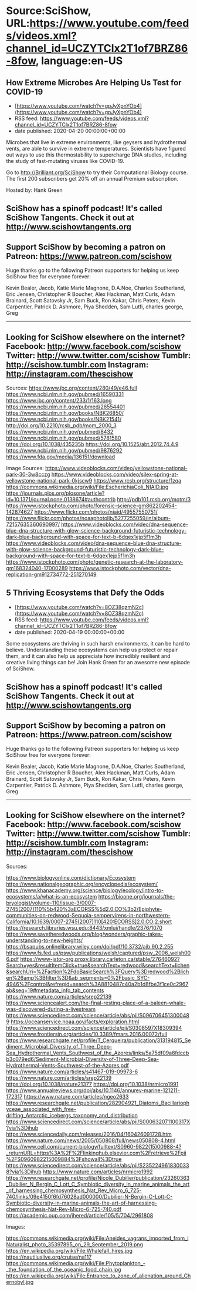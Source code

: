 # Source:SciShow, URL:https://www.youtube.com/feeds/videos.xml?channel_id=UCZYTClx2T1of7BRZ86-8fow, language:en-US

## How Extreme Microbes Are Helping Us Test for COVID-19
 - [https://www.youtube.com/watch?v=gpJyXpnYOb4](https://www.youtube.com/watch?v=gpJyXpnYOb4)
 - RSS feed: https://www.youtube.com/feeds/videos.xml?channel_id=UCZYTClx2T1of7BRZ86-8fow
 - date published: 2020-04-20 00:00:00+00:00

Microbes that live in extreme environments, like geysers and hydrothermal vents, are able to survive in extreme temperatures. Scientists have figured out ways to use this thermostability to supercharge DNA studies, including the study of fast-mutating viruses like COVID-19. 

Go to http://Brilliant.org/SciShow to try their Computational Biology course. The first 200 subscribers get 20% off an annual Premium subscription.

Hosted by: Hank Green

SciShow has a spinoff podcast! It's called SciShow Tangents. Check it out at http://www.scishowtangents.org
----------
Support SciShow by becoming a patron on Patreon: https://www.patreon.com/scishow
----------
Huge thanks go to the following Patreon supporters for helping us keep SciShow free for everyone forever:

Kevin Bealer, Jacob, Katie Marie Magnone, D.A.Noe, Charles Southerland, Eric Jensen, Christopher R Boucher, Alex Hackman, Matt Curls, Adam Brainard, Scott Satovsky Jr, Sam Buck, Ron Kakar, Chris Peters, Kevin Carpentier, Patrick D. Ashmore, Piya Shedden, Sam Lutfi, charles george, Greg

----------
Looking for SciShow elsewhere on the internet?
Facebook: http://www.facebook.com/scishow
Twitter: http://www.twitter.com/scishow
Tumblr: http://scishow.tumblr.com
Instagram: http://instagram.com/thescishow
----------
Sources:
https://www.jbc.org/content/280/49/e46.full
https://www.ncbi.nlm.nih.gov/pubmed/16590331
https://www.jbc.org/content/233/1/163.long
https://www.ncbi.nlm.nih.gov/pubmed/26554401
https://www.ncbi.nlm.nih.gov/books/NBK26850/
https://www.ncbi.nlm.nih.gov/books/NBK21541/
http://doi.org/10.2210/rcsb_pdb/mom_2000_3 
https://www.ncbi.nlm.nih.gov/pubmed/8432
https://www.ncbi.nlm.nih.gov/pubmed/5781580
https://doi.org/10.1038/435235b 
https://doi.org/10.1525/abt.2012.74.4.9 
https://www.ncbi.nlm.nih.gov/pubmed/9876292
https://www.fda.gov/media/136151/download

Image Sources:
https://www.videoblocks.com/video/yellowstone-national-park-30-3w8cczg
https://www.videoblocks.com/video/silex-spring-at-yellowstone-national-park-0kjscw9
https://www.rcsb.org/structure/1zqa
https://commons.wikimedia.org/wiki/File:EscherichiaColi_NIAID.jpg
https://journals.plos.org/plosone/article?id=10.1371/journal.pone.0138674#authcontrib
http://pdb101.rcsb.org/motm/3
https://www.istockphoto.com/photo/forensic-science-gm862202454-142874627
https://www.flickr.com/photos/niaid/49557550751/
https://www.flickr.com/photos/noaaphotolib/5277255059/in/album-72157635360690997/
https://www.videoblocks.com/video/dna-sequence-blue-dna-structure-with-glow-science-background-futuristic-technology-dark-blue-background-with-space-for-text-b-6dqex1ejp5f1m3h
https://www.videoblocks.com/video/dna-sequence-blue-dna-structure-with-glow-science-background-futuristic-technology-dark-blue-background-with-space-for-text-b-6dqex1ejp5f1m3h
https://www.istockphoto.com/photo/genetic-research-at-the-laboratory-gm168324040-17000289
https://www.istockphoto.com/vector/dna-replication-gm912734772-251270149

## 5 Thriving Ecosystems that Defy the Odds
 - [https://www.youtube.com/watch?v=8OZ38qzmN2c](https://www.youtube.com/watch?v=8OZ38qzmN2c)
 - RSS feed: https://www.youtube.com/feeds/videos.xml?channel_id=UCZYTClx2T1of7BRZ86-8fow
 - date published: 2020-04-19 00:00:00+00:00

Some ecosystems are thriving in such harsh environments, it can be hard to believe. Understanding these ecosystems can help us protect or repair them, and it can also help us appreciate how incredibly resilient and creative living things can be! Join Hank Green for an awesome new episode of SciShow. 

SciShow has a spinoff podcast! It's called SciShow Tangents. Check it out at http://www.scishowtangents.org
----------
Support SciShow by becoming a patron on Patreon: https://www.patreon.com/scishow
----------
Huge thanks go to the following Patreon supporters for helping us keep SciShow free for everyone forever:

Kevin Bealer, Jacob, Katie Marie Magnone, D.A.Noe, Charles Southerland, Eric Jensen, Christopher R Boucher, Alex Hackman, Matt Curls, Adam Brainard, Scott Satovsky Jr, Sam Buck, Ron Kakar, Chris Peters, Kevin Carpentier, Patrick D. Ashmore, Piya Shedden, Sam Lutfi, charles george, Greg

----------
Looking for SciShow elsewhere on the internet?
Facebook: http://www.facebook.com/scishow
Twitter: http://www.twitter.com/scishow
Tumblr: http://scishow.tumblr.com
Instagram: http://instagram.com/thescishow
----------
Sources:

https://www.biologyonline.com/dictionary/Ecosystem
https://www.nationalgeographic.org/encyclopedia/ecosystem/
https://www.khanacademy.org/science/biology/ecology/intro-to-ecosystems/a/what-is-an-ecosystem
https://bioone.org/journals/the-bryologist/volume-110/issue-3/0007-2745(2007)110%5b420%3aECORSS%5d2.0.CO%3b2/Epiphyte-communities-on-redwood-Sequoia-sempervirens-in-northwestern-California/10.1639/0007-2745(2007)110[420:ECORSS]2.0.CO;2.short
https://research.libraries.wsu.edu:8443/xmlui/handle/2376/1070
https://www.savetheredwoods.org/blog/wonders/graphic-takes-understanding-to-new-heights/
https://bsapubs.onlinelibrary.wiley.com/doi/pdf/10.3732/ajb.90.2.255
https://www.fs.fed.us/psw/publications/welsh/captured/psw_2006_welsh006.pdf
https://www-jstor-org.proxy.library.carleton.ca/stable/27646092?Search=yes&resultItemClick=true&searchText=redwood&searchText=lichen&searchUri=%2Faction%2FdoBasicSearch%3FQuery%3Dredwood%2Blichen%26amp%3Bfilter%3D&ab_segments=0%2Fbasic_SYC-4946%2Fcontrol&refreqid=search%3A8810487c40a2b1d8fbe3f1ce0c2967ab&seq=19#metadata_info_tab_contents
https://www.nature.com/articles/srep22139
https://www.sciencealert.com/the-final-resting-place-of-a-baleen-whale-was-discovered-during-a-livestream
https://www.sciencedirect.com/science/article/abs/pii/S0967064513000489
https://oceanservice.noaa.gov/facts/exploration.html
https://www.sciencedirect.com/science/article/pii/S0308597X18309394
https://www.frontiersin.org/articles/10.3389/fmars.2016.00072/full
https://www.researchgate.net/profile/T_Cerqueira/publication/313194815_Sediment_Microbial_Diversity_of_Three_Deep-Sea_Hydrothermal_Vents_Southwest_of_the_Azores/links/5a75df09a6fdccbb3c079ed6/Sediment-Microbial-Diversity-of-Three-Deep-Sea-Hydrothermal-Vents-Southwest-of-the-Azores.pdf
https://www.nature.com/articles/s41467-019-09973-6
https://www.nature.com/articles/srep22139
https://doi.org/10.1038/nature21377
https://doi.org/10.1038/nrmicro1991
https://www.annualreviews.org/doi/abs/10.1146/annurev-marine-121211-172317
https://www.nature.com/articles/ngeo2633
https://www.researchgate.net/publication/282904921_Diatoms_Bacillariophyceae_associated_with_free-drifting_Antarctic_icebergs_taxonomy_and_distribution
https://www.sciencedirect.com/science/article/abs/pii/S000632071100317X?via%3Dihub
https://www.sciencedaily.com/releases/2016/04/160426091728.htm
https://www.nature.com/news/2005/050808/full/news050808-4.html
https://www.cell.com/current-biology/fulltext/S0960-9822(15)00988-4?_returnURL=https%3A%2F%2Flinkinghub.elsevier.com%2Fretrieve%2Fpii%2FS0960982215009884%3Fshowall%3Dtrue
https://www.sciencedirect.com/science/article/abs/pii/S2352249618300338?via%3Dihub
https://www.nature.com/articles/nrmicro1992
https://www.researchgate.net/profile/Nicole_Dubilier/publication/23260363_Dubilier_N_Bergin_C_Lott_C_Symbiotic_diversity_in_marine_animals_the_art_of_harnessing_chemosynthesis_Nat_Rev_Micro_6_725-740/links/09e4150f6fd76028ad000000/Dubilier-N-Bergin-C-Lott-C-Symbiotic-diversity-in-marine-animals-the-art-of-harnessing-chemosynthesis-Nat-Rev-Micro-6-725-740.pdf
https://academic.oup.com/jhered/article/105/5/704/2961808

Images:

https://commons.wikimedia.org/wiki/File:Aneides_vagrans_imported_from_iNaturalist_photo_35397895_on_29_September_2019.png
https://en.wikipedia.org/wiki/File:Whalefall_hires.jpg
https://nautiluslive.org/cruise/na117
https://commons.wikimedia.org/wiki/File:Phytoplankton_-_the_foundation_of_the_oceanic_food_chain.jpg
https://en.wikipedia.org/wiki/File:Entrance_to_zone_of_alienation_around_Chernobyl.jpg

